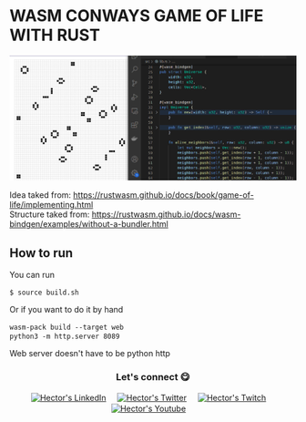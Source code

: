 # WASM CONWAYS GAME OF LIFE WITH RUST

![Test](/img/img.png)<br/>

Idea taked from: https://rustwasm.github.io/docs/book/game-of-life/implementing.html<br/>
Structure taked from: https://rustwasm.github.io/docs/wasm-bindgen/examples/without-a-bundler.html<br/>

## How to run 
You can run 
```
$ source build.sh
```

Or if you want to do it by hand

```
wasm-pack build --target web
python3 -m http.server 8089
```

Web server doesn't have to be python http


<div align="center">
<h3 align="center">Let's connect 😋</h3>
</div>
<p align="center">
<a href="https://www.linkedin.com/in/hector-pulido-17547369/" target="blank">
<img align="center" width="30px" alt="Hector's LinkedIn" src="https://www.vectorlogo.zone/logos/linkedin/linkedin-icon.svg"/></a> &nbsp; &nbsp;
<a href="https://twitter.com/Hector_Pulido_" target="blank">
<img align="center" width="30px" alt="Hector's Twitter" src="https://www.vectorlogo.zone/logos/twitter/twitter-official.svg"/></a> &nbsp; &nbsp;
<a href="https://www.twitch.tv/hector_pulido_" target="blank">
<img align="center" width="30px" alt="Hector's Twitch" src="https://www.vectorlogo.zone/logos/twitch/twitch-icon.svg"/></a> &nbsp; &nbsp;
<a href="https://www.youtube.com/channel/UCS_iMeH0P0nsIDPvBaJckOw" target="blank">
<img align="center" width="30px" alt="Hector's Youtube" src="https://www.vectorlogo.zone/logos/youtube/youtube-icon.svg"/></a> &nbsp; &nbsp;

</p>
